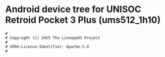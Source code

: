 # Android device tree for UNISOC Retroid Pocket 3 Plus (ums512_1h10)

```
#
# Copyright (C) 2025 The LineageOS Project
#
# SPDX-License-Identifier: Apache-2.0
#
```
